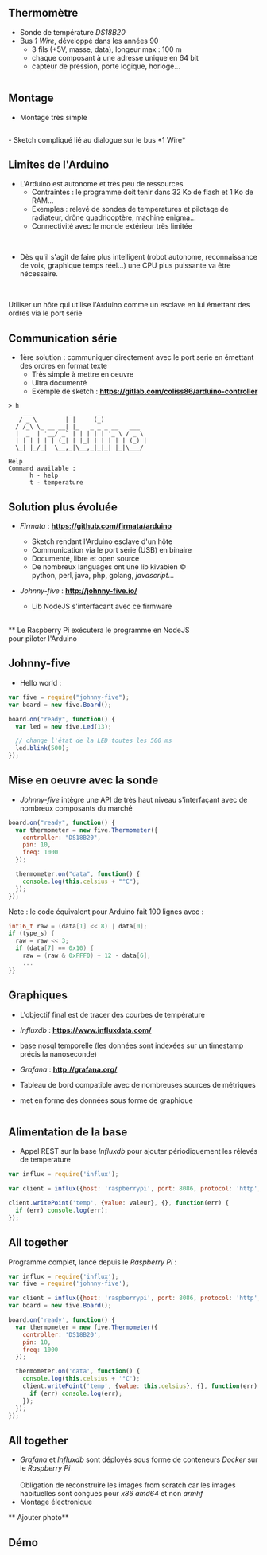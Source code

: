 ## Thermomètre

- Sonde de température *DS18B20*
- Bus *1 Wire*, développé dans les années 90
  - 3 fils (+5V, masse, data), longeur max : 100 m
  - chaque composant à une adresse unique en 64 bit
  - capteur de pression, porte logique, horloge...

<figure style="margin-left: 450px;  width: 60%">
    <img src="ressources/ds18b20.jpg" alt="" />
</figure>



## Montage

- Montage très simple
<figure>
    <img src="ressources/montage_ds18b20.png" alt="" />
</figure>
- Sketch compliqué lié au dialogue sur le bus *1 Wire*



## Limites de l'Arduino

- L'Arduino est autonome et très peu de ressources
  - Contraintes : le programme doit tenir dans 32 Ko de flash et 1 Ko de RAM...
  - Exemples : relevé de sondes de temperatures et pilotage de radiateur, drône quadricoptère, machine enigma...
  - Connectivité avec le monde extérieur très limitée

<br>

- Dès qu'il s'agit de faire plus intelligent (robot autonome, reconnaissance de voix, graphique temps réel...) une CPU plus puissante va être nécessaire.

<br>

*<i class="fa fa-lightbulb-o" style="font-size: 150%"></i>* Utiliser un hôte qui utilise l'Arduino comme un esclave en lui émettant des ordres via le port série



## Communication série

- 1ère solution : communiquer directement avec le port serie en émettant des ordres en format texte
  - Très simple à mettre en oeuvre
  - Ultra documenté
  - Exemple de sketch : **https://gitlab.com/coliss86/arduino-controller**

```
> h
    ___          _       _
   / _ \        | |     (_)
  / /_\ \_ __ __| |_   _ _ _ __   ___
  |  _  | '__/ _` | | | | | '_ \ / _ \
  | | | | | | (_| | |_| | | | | | (_) |
  \_| |_/_|  \__,_|\__,_|_|_| |_|\___/

Help
Command available :
      h - help
      t - temperature
```



## Solution plus évoluée

- *Firmata* : **https://github.com/firmata/arduino**
  - Sketch rendant l'Arduino esclave d'un hôte
  - Communication via le port série (USB) en binaire
  - Documenté, libre et open source
  - De nombreux languages ont une lib kivabien &copy; <br>python, perl, java, php, golang, *javascript*...

- *Johnny-five* : **http://johnny-five.io/**
  - Lib NodeJS s'interfacant avec ce firmware

<br>
*<i class="fa fa-arrow-right"></i>* Le Raspberry Pi exécutera le programme en NodeJS<br> pour piloter l'Arduino

<figure style="margin-top: -350px; width: 50%; margin-right: -120px; float: right">
    <img src="ressources/heres-johnny.png" alt="" />
</figure>



## Johnny-five

- Hello world :

```javascript
var five = require("johnny-five");
var board = new five.Board();

board.on("ready", function() {
  var led = new five.Led(13);

  // change l'état de la LED toutes les 500 ms
  led.blink(500);
});
```



## Mise en oeuvre avec la sonde

- *Johnny-five* intègre une API de très haut niveau s'interfaçant avec de nombreux composants du marché

```javascript
board.on("ready", function() {
  var thermometer = new five.Thermometer({
    controller: "DS18B20",
    pin: 10,
    freq: 1000
  });

  thermometer.on("data", function() {
    console.log(this.celsius + "°C");
  });
});

```

Note : le code équivalent pour Arduino fait 100 lignes avec :
```C++
int16_t raw = (data[1] << 8) | data[0];
if (type_s) {
  raw = raw << 3;
  if (data[7] == 0x10) {
    raw = (raw & 0xFFF0) + 12 - data[6];
    ...
}}
```



## Graphiques

- L'objectif final est de tracer des courbes de température

- *Influxdb* : **https://www.influxdata.com/**
 - base nosql temporelle (les données sont indexées sur un timestamp précis la nanoseconde)
- *Grafana* : **http://grafana.org/**
 - Tableau de bord compatible avec de nombreuses sources de métriques
 - met en forme des données sous forme de graphique

<figure style="float: right; width: 8%; margin-top: -370px">
   <img src="ressources/influxdb.png" alt="" />
   <br>
   <img src="ressources/grafana.png" alt="" />
</figure>

<figure>
<img src="ressources/grafana-graph.png" alt="" />
</figure>



## Alimentation de la base

- Appel REST sur la base *Influxdb* pour ajouter périodiquement les rélevés de temperature

```javascript
var influx = require('influx');

var client = influx({host: 'raspberrypi', port: 8086, protocol: 'http', database: 'temperature', username: '', password: ''});

client.writePoint('temp', {value: valeur}, {}, function(err) {
  if (err) console.log(err);
});
```



## All together

Programme complet, lancé depuis le *Raspberry Pi* :
```javascript
var influx = require('influx');
var five = require('johnny-five');

var client = influx({host: 'raspberrypi', port: 8086, protocol: 'http', database: 'temperature', username: '', password: ''});
var board = new five.Board();

board.on('ready', function() {
  var thermometer = new five.Thermometer({
    controller: 'DS18B20',
    pin: 10,
    freq: 1000
  });

  thermometer.on('data', function() {
    console.log(this.celsius + '°C');
    client.writePoint('temp', {value: this.celsius}, {}, function(err) {
      if (err) console.log(err);
    });
  });
});
```



## All together

- *Grafana* et *Influxdb* sont déployés sous forme de conteneurs *Docker* sur le *Raspberry Pi*
<br><br>*<i class="fa fa-warning" style="font-size: 150%"></i>* Obligation de reconstruire les images from scratch car les images habituelles sont conçues pour *x86 amd64* et non *armhf*
- Montage électronique

** Ajouter photo**



## Démo

<figure style="margin-top: 0%; margin-left: 15%; width: 70%">
    <img src="ressources/demo.jpeg" alt=""/>
</figure>
